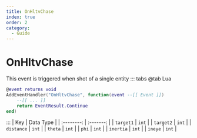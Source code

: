 ```yaml
---
title: OnHltvChase
index: true
order: 2
category:
  - Guide
---
```


# OnHltvChase
This event is triggered when shot of a single entity
::: tabs
@tab Lua
```lua
@event returns void
AddEventHandler("OnHltvChase", function(event --[[ Event ]])
    --[[ ... ]]
    return EventResult.Continue
end)
```

:::
|     Key    | Data Type |
| :--------: | :-------: |
|  `target1` |   `int`   |
|  `target2` |   `int`   |
| `distance` |   `int`   |
|   `theta`  |   `int`   |
|    `phi`   |   `int`   |
|  `inertia` |   `int`   |
|   `ineye`  |   `int`   |